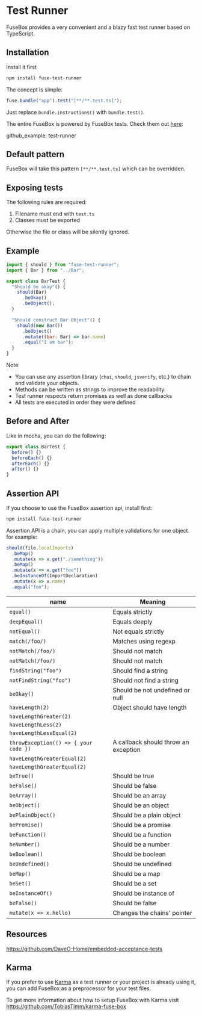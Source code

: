 # Test Runner

FuseBox provides a very convenient and a blazy fast test runner based on TypeScript.

## Installation

Install it first

```bash
npm install fuse-test-runner
```

The concept is simple:

```js
fuse.bundle("app").test("[**/**.test.ts]");
```

Just replace `bundle.instructions()` with `bundle.test()`.

The entire FuseBox is powered by FuseBox tests. Check them out [here](https://github.com/fuse-box/fuse-box/tree/master/src/tests):

github_example: test-runner

## Default pattern

FuseBox will take this pattern `[**/**.test.ts]` which can be overridden.

## Exposing tests

The following rules are required:

1.  Filename must end with `test.ts`
2.  Classes must be exported

Otherwise the file or class will be silently ignored.

## Example

```js
import { should } from "fuse-test-runner";
import { Bar } from "../Bar";

export class BarTest {
  "Should be okay"() {
    should(Bar)
      .beOkay()
      .beObject();
  }

  "Should construct Bar Object"() {
    should(new Bar())
      .beObject()
      .mutate((bar: Bar) => bar.name)
      .equal("I am bar");
  }
}
```

Note:

* You can use any assertion library (`chai`, `should`, `jsverify`, etc.) to chain and validate your objects.
* Methods can be written as strings to improve the readability.
* Test runner respects return promises as well as done callbacks
* All tests are executed in order they were defined

## Before and After

Like in mocha, you can do the following:

```js
export class BarTest {
  before() {}
  beforeEach() {}
  afterEach() {}
  after() {}
}
```

## Assertion API

If you choose to use the FuseBox assertion api, install first:

```bash
npm install fuse-test-runner
```

Assertion API is a chain, you can apply multiple validations for one object.
for example:

```js
should(file.localImports)
  .beMap()
  .mutate(x => x.get("./something"))
  .beMap()
  .mutate(x => x.get("foo"))
  .beInstanceOf(ImportDeclaration)
  .mutate(x => x.name)
  .equal("foo");
```

| name                                  | Meaning                              |
| ------------------------------------- | ------------------------------------ |
| `equal()`                             | Equals strictly                      |
| `deepEqual()`                         | Equals deeply                        |
| `notEqual()`                          | Not equals strictly                  |
| `match(/foo/)`                        | Matches using regexp                 |
| `notMatch(/foo/)`                     | Should not match                     |
| `notMatch(/foo/)`                     | Should not match                     |
| `findString("foo")`                   | Should find a string                 |
| `notFindString("foo")`                | Should not find a string             |
| `beOkay()`                            | Should be not undefined or null      |
| `haveLength(2)`                       | Object should have length            |
| `haveLengthGreater(2)`                |                                      |
| `haveLengthLess(2)`                   |                                      |
| `haveLengthLessEqual(2)`              |                                      |
| `throwException(() => { your code })` | A callback should throw an exception |
| `haveLengthGreaterEqual(2)`           |                                      |
| `haveLengthGreaterEqual(2)`           |                                      |
| `beTrue()`                            | Should be true                       |
| `beFalse()`                           | Should be false                      |
| `beArray()`                           | Should be an array                   |
| `beObject()`                          | Should be an object                  |
| `bePlainObject()`                     | Should be a plain object             |
| `bePromise()`                         | Should be a promise                  |
| `beFunction()`                        | Should be a function                 |
| `beNumber()`                          | Should be a number                   |
| `beBoolean()`                         | Should be boolean                    |
| `beUndefined()`                       | Should be undefined                  |
| `beMap()`                             | Should be a map                      |
| `beSet()`                             | Should be a set                      |
| `beInstanceOf()`                      | Should be instance of                |
| `beFalse()`                           | Should be false                      |
| `mutate(x => x.hello)`                | Changes the chains' pointer          |

## Resources

https://github.com/DaveO-Home/embedded-acceptance-tests

## Karma

If you prefer to use [Karma](https://karma-runner.github.io/2.0/index.html) as a test runner or your project is already using it,
you can add FuseBox as a preprocessor for your test files.

To get more information about how to setup FuseBox with Karma visit
https://github.com/TobiasTimm/karma-fuse-box
